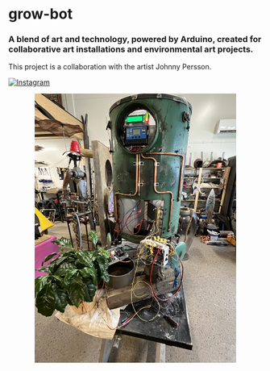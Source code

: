 # grow-bot

### A blend of art and technology, powered by Arduino, created for collaborative art installations and environmental art projects.

This project is a collaboration with the artist Johnny Persson.

[![Instagram](https://img.shields.io/badge/Instagram-%23E4405F?style=flat&logo=instagram&logoColor=white)](https://www.instagram.com/johnnypersson1/)

<p align="center" width="100%">
  <img src="https://github.com/Timmy-Bergkvist/grow-bot/blob/main/images/IMG_0242.jpeg" alt="Growbot image" style="width:400px;" />
</p>


##



